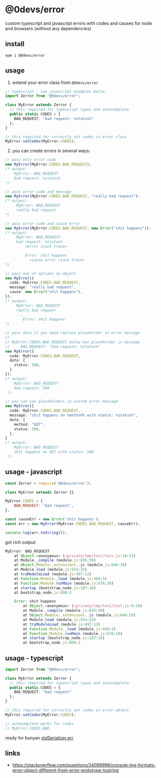 # @0devs/error

custom typescript and javascript errors with codes and causes for node and browsers (without any dependencies)

## install

```
npm i @0devs/error
```

## usage

1. extend your error class from `@0devs/error`

```ts
// typescript - see javascript examples below
import Zerror from "@0devs/error";

class MyError extends Zerror {
  // this required for typescript types and autocomplete
  public static CODES = {
    BAD_REQUEST: "bad request: %status%"
  };
}

// this required for correctly set codes in error class
MyError.setCodes(MyError.CODES);
```

2. you can create errors in several ways:

```ts
// pass only error code
new MyError(MyError.CODES.BAD_REQUEST);
/* output:
    MyError: BAD_REQUEST
    bad request: %status%
*/

// pass error code and message
new MyError(MyError.CODES.BAD_REQUEST, "really bad request");
/* output:
     MyError: BAD_REQUEST
     really bad request
*/

// pass error code and cause error
new MyError(MyError.CODES.BAD_REQUEST, new Error("shit happens"));
/* output:
     MyError: BAD_REQUEST
     bad request: %status%
         <error stack trace>

         Error: shit happens
           <cause error stack trace>
*/

// pass any of options as object
new MyError({
  code: MyError.CODES.BAD_REQUEST,
  message: "really bad request",
  cause: new Error("shit happens"),
});
/* output:
     MyError: BAD_REQUEST
     really bad request
     ...
        Error: shit happens
*/

// pass data if you need replace placeholder in error message
//
// MyError.CODES.BAD_REQUEST below has placeholder in message
//     BAD_REQUEST: "bad request: %status%"
new MyError({
  code: MyError.CODES.BAD_REQUEST,
  data: {
    status: 500,
  }
});
/* output:
    MyError: BAD_REQUEST
    bad request: 500
 */

// you can use placeholders in custom error message
new MyError({
  code: MyError.CODES.BAD_REQUEST,
  message: "shit happens on %method% with status: %status%",
  data: {
    method: "GET",
    status: 500,
  },
}
/* output:
    MyError: BAD_REQUEST
    shit happens on GET with status: 500
 */

```


## usage - javascript

```js
const Zerror = require('@0devs/error');

class MyError extends Zerror {}

MyError.CODES = {
    BAD_REQUEST: 'bad request',
};

const causeErr = new Error('shit happens');
const err = new MyError(MyError.CODES.BAD_REQUEST, causeErr);

console.log(err.toString());
```

got rich output:

```js
MyError: BAD_REQUEST
    at Object.<anonymous> (/private/tmp/test/test.js:10:13)
    at Module._compile (module.js:635:30)
    at Object.Module._extensions..js (module.js:646:10)
    at Module.load (module.js:554:32)
    at tryModuleLoad (module.js:497:12)
    at Function.Module._load (module.js:489:3)
    at Function.Module.runMain (module.js:676:10)
    at startup (bootstrap_node.js:187:16)
    at bootstrap_node.js:608:3

    Error: shit happens
        at Object.<anonymous> (/private/tmp/test/test.js:9:18)
        at Module._compile (module.js:635:30)
        at Object.Module._extensions..js (module.js:646:10)
        at Module.load (module.js:554:32)
        at tryModuleLoad (module.js:497:12)
        at Function.Module._load (module.js:489:3)
        at Function.Module.runMain (module.js:676:10)
        at startup (bootstrap_node.js:187:16)
        at bootstrap_node.js:608:3
```

## usage - typescript

```ts
import Zerror from "@0devs/error";

class MyError extends Zerror {
  // this required for typescript types and autocomplete
  public static CODES = {
    BAD_REQUEST: "bad request"
  };
}

// this required for correctly set codes in error object
MyError.setCodes(MyError.CODES);

// autocomplete works for codes
// MyError.CODES.BAD_

```

ready for bunyan [stdSerializer.err](https://github.com/trentm/node-bunyan#standard-serializers)

## links

- https://stackoverflow.com/questions/34099996/console-log-formats-error-object-different-from-error-prototype-tostring
